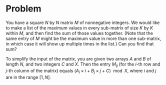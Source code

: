 # Problem

You have a square $N$ by $N$ matrix $M$ of nonnegative integers. We would like to make a list of the maximum values in every sub-matrix of size $K$ by $K$ within $M$, and then find the sum of those values together. (Note that the same entry of $M$ might be the maximum value in more than one sub-matrix, in which case it will show up multiple times in the list.) Can you find that sum?

To simplify the input of the matrix, you are given two arrays $A$ and $B$ of length $N$, and two integers $C$ and $X$. Then the entry $M_{ij}$ (for the $i$-th row and $j$-th column of the matrix) equals $(A_i \times i+B_j \times j + C) \mod X$, where $i$ and $j$ are in the range $[1, N]$.
